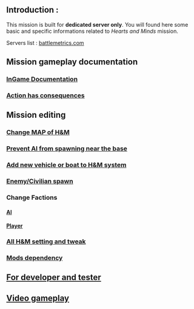 ## Introduction :
This mission is built for **dedicated server only**. You will found here some basic and specific informations related to _Hearts and Minds_ mission.

Servers list : [battlemetrics.com](https://www.battlemetrics.com/servers/arma3?q=hearts%2Band%2Bminds&status=online&sort=-players)

## Mission gameplay documentation
  ### [InGame Documentation](http://vdauphin.github.io/HeartsAndMinds/InGame-documentation)
  ### [Action has consequences](http://vdauphin.github.io/HeartsAndMinds/Action-has-consequences)

## Mission editing
  ### [Change MAP of H&M](http://vdauphin.github.io/HeartsAndMinds/Change-MAP-of-Hearts-and-Minds)
  ### [Prevent AI from spawning near the base](http://vdauphin.github.io/HeartsAndMinds/Prevent-AI-from-spawning-near-the-base)
  ### [Add new vehicle or boat to H&M system](http://vdauphin.github.io/HeartsAndMinds/Add-vehicle-or-boat-to-H&M-system)
  ### [Enemy/Civilian spawn](http://vdauphin.github.io/HeartsAndMinds/spawn)
  ### Change Factions
  #### [AI](http://vdauphin.github.io/HeartsAndMinds/Add-factions)
  #### [Player](http://vdauphin.github.io/HeartsAndMinds/faction_player)
  ### [All H&M setting and tweak](http://vdauphin.github.io/HeartsAndMinds/All-H&M-setting-and-tweak)
  ### [Mods dependency](http://vdauphin.github.io/HeartsAndMinds/Mods-dependency)

## [For developer and tester](http://vdauphin.github.io/HeartsAndMinds/For-developer-and-tester)

## [Video gameplay](http://vdauphin.github.io/HeartsAndMinds/Video-gameplay)
